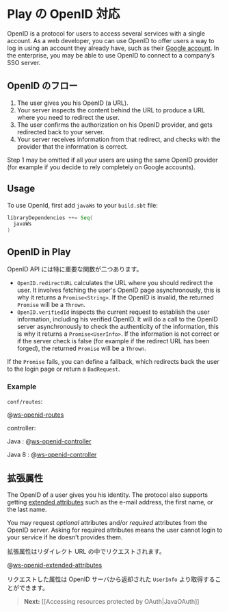 <!--- Copyright (C) 2009-2014 Typesafe Inc. <http://www.typesafe.com> -->
<!--
# OpenID Support in Play
-->
# Play の OpenID 対応

OpenID is a protocol for users to access several services with a single account. As a web developer, you can use OpenID to offer users a way to log in using an account they already have, such as their [Google account](https://developers.google.com/accounts/docs/OpenID). In the enterprise, you may be able to use OpenID to connect to a company’s SSO server.

<!--
## The OpenID flow in a nutshell
-->
## OpenID のフロー

1. The user gives you his OpenID (a URL).
2. Your server inspects the content behind the URL to produce a URL where you need to redirect the user.
3. The user confirms the authorization on his OpenID provider, and gets redirected back to your server.
4. Your server receives information from that redirect, and checks with the provider that the information is correct.

Step 1 may be omitted if all your users are using the same OpenID provider (for example if you decide to rely completely on Google accounts).

## Usage

To use OpenId, first add `javaWs`  to your `build.sbt` file:

```scala
libraryDependencies ++= Seq(
  javaWs
)
```

## OpenID in Play

<!--
The OpenID API has two important functions:
-->
OpenID API には特に重要な関数が二つあります。

* `OpenID.redirectURL` calculates the URL where you should redirect the user. It involves fetching the user's OpenID page asynchronously, this is why it returns a `Promise<String>`. If the OpenID is invalid, the returned `Promise` will be a `Thrown`.
* `OpenID.verifiedId` inspects the current request to establish the user information, including his verified OpenID. It will do a call to the OpenID server asynchronously to check the authenticity of the information, this is why it returns a `Promise<UserInfo>`. If the information is not correct or if the server check is false (for example if the redirect URL has been forged), the returned `Promise` will be a `Thrown`.

If the `Promise` fails, you can define a fallback, which redirects back the user to the login page or return a `BadRequest`.

### Example

`conf/routes`:

@[ws-openid-routes](code/javaguide.ws.routes)

controller:

Java
: @[ws-openid-controller](code/javaguide/ws/controllers/OpenIDController.java)

Java 8
: @[ws-openid-controller](java8code/java8guide/ws/controllers/OpenIDController.java)


<!--
## Extended Attributes
-->
## 拡張属性

The OpenID of a user gives you his identity. The protocol also supports getting [extended attributes](http://openid.net/specs/openid-attribute-exchange-1_0.html) such as the e-mail address, the first name, or the last name.

You may request *optional* attributes and/or *required* attributes from the OpenID server. Asking for required attributes means the user cannot login to your service if he doesn’t provides them.

<!--
Extended attributes are requested in the redirect URL:
-->
拡張属性はリダイレクト URL の中でリクエストされます。

@[ws-openid-extended-attributes](code/javaguide/ws/controllers/OpenIDController.java)

<!--
Attributes will then be available in the `UserInfo` provided by the OpenID server.
-->
リクエストした属性は OpenID サーバから返却された `UserInfo` より取得することができます。

> **Next:** [[Accessing resources protected by OAuth|JavaOAuth]]
